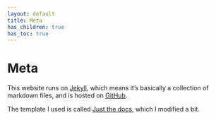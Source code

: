 ```yaml
---
layout: default
title: Meta
has_children: true
has_toc: true
---
```


# Meta

This website runs on [Jekyll](https://jekyllrb.com/), which means it’s basically a collection of markdown files, and is hosted on [GitHub](https://pages.github.com/). 

The template I used is called [Just the docs](https://just-the-docs.com/), which I modified a bit. 